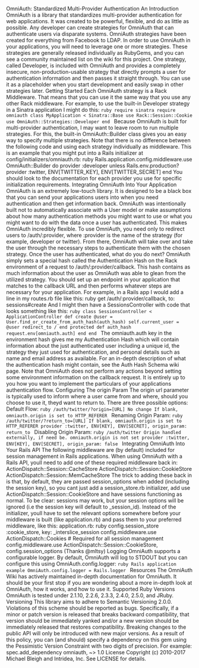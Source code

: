 OmniAuth: Standardized Multi-Provider Authentication An Introduction OmniAuth is a library that standardizes multi-provider authentication for web applications. It was created to be powerful, flexible, and do as little as possible. Any developer can create strategies for OmniAuth that can authenticate users via disparate systems. OmniAuth strategies have been created for everything from Facebook to LDAP. In order to use OmniAuth in your applications, you will need to leverage one or more strategies. These strategies are generally released individually as RubyGems, and you can see a community maintained list on the wiki for this project. One strategy, called Developer, is included with OmniAuth and provides a completely insecure, non-production-usable strategy that directly prompts a user for authentication information and then passes it straight through. You can use it as a placeholder when you start development and easily swap in other strategies later. Getting Started Each OmniAuth strategy is a Rack Middleware. That means that you can use it the same way that you use any other Rack middleware. For example, to use the built-in Developer strategy in a Sinatra application I might do this: ```ruby require sinatra require omniauth class MyApplication < Sinatra::Base use Rack::Session::Cookie use OmniAuth::Strategies::Developer end ``` Because OmniAuth is built for multi-provider authentication, I may want to leave room to run multiple strategies. For this, the built-in OmniAuth::Builder class gives you an easy way to specify multiple strategies. Note that there is no difference between the following code and using each strategy individually as middleware. This is an example that you might put into a Rails initializer at config/initializers/omniauth.rb: ruby Rails.application.config.middleware.use OmniAuth::Builder do provider :developer unless Rails.env.production? provider :twitter, ENV[TWITTER_KEY], ENV[TWITTER_SECRET] end You should look to the documentation for each provider you use for specific initialization requirements. Integrating OmniAuth Into Your Application OmniAuth is an extremely low-touch library. It is designed to be a black box that you can send your applications users into when you need authentication and then get information back. OmniAuth was intentionally built not to automatically associate with a User model or make assumptions about how many authentication methods you might want to use or what you might want to do with the data once a user has authenticated. This makes OmniAuth incredibly flexible. To use OmniAuth, you need only to redirect users to /auth/:provider, where :provider is the name of the strategy (for example, developer or twitter). From there, OmniAuth will take over and take the user through the necessary steps to authenticate them with the chosen strategy. Once the user has authenticated, what do you do next? OmniAuth simply sets a special hash called the Authentication Hash on the Rack environment of a request to /auth/:provider/callback. This hash contains as much information about the user as OmniAuth was able to glean from the utilized strategy. You should set up an endpoint in your application that matches to the callback URL and then performs whatever steps are necessary for your application. For example, in a Rails app I would add a line in my routes.rb file like this: ruby get /auth/:provider/callback, to: sessions#create And I might then have a SessionsController with code that looks something like this: ```ruby class SessionsController < ApplicationController def create @user = User.find_or_create_from_auth_hash(auth_hash) self.current_user = @user redirect_to / end protected def auth_hash request.env[omniauth.auth] end end ``` The omniauth.auth key in the environment hash gives me my Authentication Hash which will contain information about the just authenticated user including a unique id, the strategy they just used for authentication, and personal details such as name and email address as available. For an in-depth description of what the authentication hash might contain, see the Auth Hash Schema wiki page. Note that OmniAuth does not perform any actions beyond setting some environment information on the callback request. It is entirely up to you how you want to implement the particulars of your applications authentication flow. Configuring The origin Param The origin url parameter is typically used to inform where a user came from and where, should you choose to use it, theyd want to return to. There are three possible options: Default Flow: ```ruby /auth/twitter/?origin=[URL] No change If blank, omniauth.origin is set to HTTP_REFERER ``` Renaming Origin Param: ```ruby /auth/twitter/?return_to=[URL] If blank, omniauth.origin is set to HTTP_REFERER provider :twitter, ENV[KEY], ENV[SECRET], origin_param: return_to ``` Disabling Origin Param: ```ruby /auth/twitter Origin handled externally, if need be. omniauth.origin is not set provider :twitter, ENV[KEY], ENV[SECRET], origin_param: false ``` Integrating OmniAuth Into Your Rails API The following middleware are (by default) included for session management in Rails applications. When using OmniAuth with a Rails API, youll need to add one of these required middleware back in: ActionDispatch::Session::CacheStore ActionDispatch::Session::CookieStore ActionDispatch::Session::MemCacheStore The trick to adding these back in is that, by default, they are passed session_options when added (including the session key), so you cant just add a session_store.rb initializer, add use ActionDispatch::Session::CookieStore and have sessions functioning as normal. To be clear: sessions may work, but your session options will be ignored (i.e the session key will default to _session_id). Instead of the initializer, youll have to set the relevant options somewhere before your middleware is built (like application.rb) and pass them to your preferred middleware, like this: application.rb: ruby config.session_store :cookie_store, key: _interslice_session config.middleware.use ActionDispatch::Cookies # Required for all session management config.middleware.use ActionDispatch::Session::CookieStore, config.session_options (Thanks @mltsy) Logging OmniAuth supports a configurable logger. By default, OmniAuth will log to STDOUT but you can configure this using OmniAuth.config.logger: ```ruby Rails application example OmniAuth.config.logger = Rails.logger ``` Resources The OmniAuth Wiki has actively maintained in-depth documentation for OmniAuth. It should be your first stop if you are wondering about a more in-depth look at OmniAuth, how it works, and how to use it. Supported Ruby Versions OmniAuth is tested under 2.1.10, 2.2.6, 2.3.3, 2.4.0, 2.5.0, and JRuby. Versioning This library aims to adhere to Semantic Versioning 2.0.0. Violations of this scheme should be reported as bugs. Specifically, if a minor or patch version is released that breaks backward compatibility, that version should be immediately yanked and/or a new version should be immediately released that restores compatibility. Breaking changes to the public API will only be introduced with new major versions. As a result of this policy, you can (and should) specify a dependency on this gem using the Pessimistic Version Constraint with two digits of precision. For example: spec.add_dependency omniauth, ~> 1.0 License Copyright (c) 2010-2017 Michael Bleigh and Intridea, Inc. See LICENSE for details.
